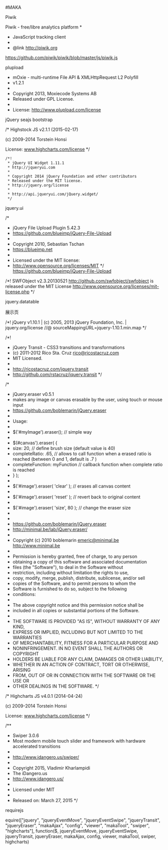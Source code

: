 #MAKA

Piwik

 Piwik - free/libre analytics platform
 *
 * JavaScript tracking client
 *
 * @link http://piwik.org

https://github.com/piwik/piwik/blob/master/js/piwik.js


plupload

 * mOxie - multi-runtime File API & XMLHttpRequest L2 Polyfill
 * v1.2.1
 *
 * Copyright 2013, Moxiecode Systems AB
 * Released under GPL License.
 *
 * License: http://www.plupload.com/license

 jQuery
 seajs
 bootstrap

/*
 Highstock JS v2.1.1 (2015-02-17)

 (c) 2009-2014 Torstein Honsi

 License: www.highcharts.com/license
*/

    /*!
     * jQuery UI Widget 1.11.1
     * http://jqueryui.com
     *
     * Copyright 2014 jQuery Foundation and other contributors
     * Released under the MIT license.
     * http://jquery.org/license
     *
     * http://api.jqueryui.com/jQuery.widget/
     */
jquery.ui

/*
 * jQuery File Upload Plugin 5.42.3
 * https://github.com/blueimp/jQuery-File-Upload
 *
 * Copyright 2010, Sebastian Tschan
 * https://blueimp.net
 *
 * Licensed under the MIT license:
 * http://www.opensource.org/licenses/MIT
 */
https://github.com/blueimp/jQuery-File-Upload



/*!    SWFObject v2.3.20130521 <http://github.com/swfobject/swfobject>
    is released under the MIT License <http://www.opensource.org/licenses/mit-license.php>
*/

jquery.datatable


展示页


/*! jQuery v1.10.1 | (c) 2005, 2013 jQuery Foundation, Inc. | jquery.org/license
//@ sourceMappingURL=jquery-1.10.1.min.map
*/

/*!
 * jQuery Transit - CSS3 transitions and transformations
 * (c) 2011-2012 Rico Sta. Cruz <rico@ricostacruz.com>
 * MIT Licensed.
 *
 * http://ricostacruz.com/jquery.transit
 * http://github.com/rstacruz/jquery.transit
 */

/*
 * jQuery.eraser v0.5.1
 * makes any image or canvas erasable by the user, using touch or mouse input
 * https://github.com/boblemarin/jQuery.eraser
 *
 * Usage:
 *
 * $('#myImage').eraser(); // simple way
 *
 * $(#canvas').eraser( {
 *   size: 20, // define brush size (default value is 40)
 *   completeRatio: .65, // allows to call function when a erased ratio is reached (between 0 and 1, default is .7 )
 *   completeFunction: myFunction // callback function when complete ratio is reached
 * } );
 *
 * $('#image').eraser( 'clear' ); // erases all canvas content
 *
 * $('#image').eraser( 'reset' ); // revert back to original content
 *
 * $('#image').eraser( 'size', 80 ); // change the eraser size
 *
 *
 * https://github.com/boblemarin/jQuery.eraser
 * http://minimal.be/lab/jQuery.eraser/
 *
 * Copyright (c) 2010 boblemarin emeric@minimal.be http://www.minimal.be
 *
 * Permission is hereby granted, free of charge, to any person
 * obtaining a copy of this software and associated documentation
 * files (the "Software"), to deal in the Software without
 * restriction, including without limitation the rights to use,
 * copy, modify, merge, publish, distribute, sublicense, and/or sell
 * copies of the Software, and to permit persons to whom the
 * Software is furnished to do so, subject to the following
 * conditions:
 *
 * The above copyright notice and this permission notice shall be
 * included in all copies or substantial portions of the Software.
 *
 * THE SOFTWARE IS PROVIDED "AS IS", WITHOUT WARRANTY OF ANY KIND,
 * EXPRESS OR IMPLIED, INCLUDING BUT NOT LIMITED TO THE WARRANTIES
 * OF MERCHANTABILITY, FITNESS FOR A PARTICULAR PURPOSE AND
 * NONINFRINGEMENT. IN NO EVENT SHALL THE AUTHORS OR COPYRIGHT
 * HOLDERS BE LIABLE FOR ANY CLAIM, DAMAGES OR OTHER LIABILITY,
 * WHETHER IN AN ACTION OF CONTRACT, TORT OR OTHERWISE, ARISING
 * FROM, OUT OF OR IN CONNECTION WITH THE SOFTWARE OR THE USE OR
 * OTHER DEALINGS IN THE SOFTWARE.
 */

/*
 Highcharts JS v4.0.1 (2014-04-24)

 (c) 2009-2014 Torstein Honsi

 License: www.highcharts.com/license
*/

/**
 * Swiper 3.0.6
 * Most modern mobile touch slider and framework with hardware accelerated transitions
 * 
 * http://www.idangero.us/swiper/
 * 
 * Copyright 2015, Vladimir Kharlampidi
 * The iDangero.us
 * http://www.idangero.us/
 * 
 * Licensed under MIT
 * 
 * Released on: March 27, 2015
 */
 
 requirejs

 equire(["jquery", "jqueryEventMove", "jqueryEventSwipe", "jqueryTransit", "jqueryEraser", "makaAjax", "config", "viewer", "makaTool", "swiper", "highcharts"], function($, jqueryEventMove, jqueryEventSwipe, jqueryTransit, jqueryEraser, makaAjax, config, viewer, makaTool, swiper, highcharts)


